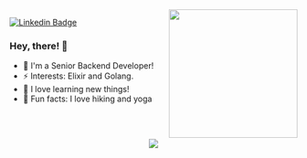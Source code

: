 <img align="right" height="225" src="https://media.giphy.com/media/7NoNw4pMNTvgc/giphy.gif"/>

[![Linkedin Badge](https://img.shields.io/badge/-Bruna%20Le%C3%A3o-4da3a3?style=flat-square&logo=Linkedin&logoColor=white&link=https://www.linkedin.com/in/bruna-le%C3%A3o-b17350169/)](https://www.linkedin.com/in/bruna-leão-b17350169/) 

### Hey, there! 👋
- 🔭 I'm a Senior Backend Developer!
- ⚡ Interests: Elixir and Golang.
- 💜 I love learning new things!
- 🍃 Fun facts: I love hiking and yoga

<br><br>
<div align="center">
  
![](https://github-readme-stats.vercel.app/api/top-langs/?username=brvnaleao&layout=compact&theme=darcula)
</div>

